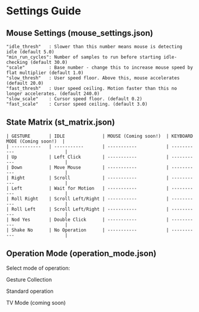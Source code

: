 # Settings Guide

## Mouse Settings (mouse_settings.json)

    "idle_thresh"   : Slower than this number means mouse is detecting idle (default 5.0)
    "min_run_cycles": Number of samples to run before starting idle-checking (default 30.0)
    "scale"         : Base number - change this to increase mouse speed by flat multiplier (default 1.0)
    "slow_thresh"   : User speed floor. Above this, mouse accelerates (default 20.0)
    "fast_thresh"   : User speed ceiling. Motion faster than this no longer accelerates. (default 240.0)
    "slow_scale"    : Cursor speed floor. (default 0.2)
    "fast_scale"    : Cursor speed ceiling. (default 3.0)

## State Matrix (st_matrix.json)

    | GESTURE       | IDLE              | MOUSE (Coming soon!)  | KEYBOARD MODE (Coming soon!)  |
    | -----------   | -----------       | -----------           | -----------                   |
    | Up            | Left Click        | -----------           | -----------                   |
    | Down          | Move Mouse        | -----------           | -----------                   |
    | Right         | Scroll            | -----------           | -----------                   |
    | Left          | Wait for Motion   | -----------           | -----------                   |
    | Roll Right    | Scroll Left/Right | -----------           | -----------                   |
    | Roll Left     | Scroll Left/Right | -----------           | -----------                   |
    | Nod Yes       | Double Click      | -----------           | -----------                   |
    | Shake No      | No Operation      | -----------           | -----------                   |

## Operation Mode (operation_mode.json)

Select mode of operation:

Gesture Collection

Standard operation

TV Mode (coming soon)

